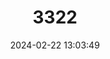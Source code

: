 ---
title: "3322"
category: "Bullimus bagobus"
draft: false
date: 2024-02-22 13:03:49
languages:
  English: ["Bagobo Forest Rat", "Bagobo Rat", "Large Mindanao Forest Rat", "Mindanao Bullimus"]
  German: ["Mindanao-Moosmaus"]
---